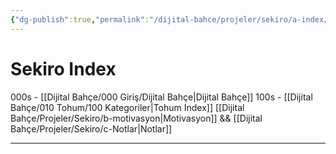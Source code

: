 ```yaml
---
{"dg-publish":true,"permalink":"/dijital-bahce/projeler/sekiro/a-index/","title":"Sekiro Index","tags":["index","tohum","sekiro"],"noteIcon":"","created":"2025-03-25T13:23:10.637+03:00","updated":"2025-03-25T13:27:50.827+03:00"}
---
```



# Sekiro Index

000s - [[Dijital Bahçe/000 Giriş/Dijital Bahçe\|Dijital Bahçe]]
100s - [[Dijital Bahçe/010 Tohum/100 Kategoriler\|Tohum Index]]
[[Dijital Bahçe/Projeler/Sekiro/b-motivasyon\|Motivasyon]] && [[Dijital Bahçe/Projeler/Sekiro/c-Notlar\|Notlar]]


---




